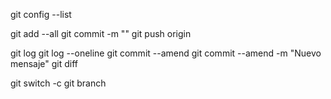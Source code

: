git config --list

git add --all
git commit -m ""
git push origin <rama>

git log
git log --oneline
git commit --amend
git commit --amend -m "Nuevo mensaje"
git diff

git switch -c <nueva rama>
git branch
